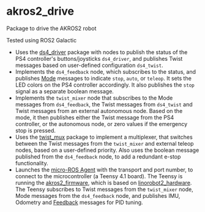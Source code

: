 # akros2_drive
Package to drive the AKROS2 robot

Tested using ROS2 Galactic

* Uses the [ds4_driver](https://github.com/naoki-mizuno/ds4_driver) package with nodes to publish the status of the PS4 controller's buttons/joysticks ```ds4_driver```, and publishes Twist messages based on user-defined configuration ```ds4_twist```.
* Implements the ```ds4_feedback``` node, which subscribes to the status, and publishes [Mode](https://github.com/adityakamath/akros2_msgs/blob/master/msg/Mode.msg) messages to indicate ```stop```, ```auto```, or ```teleop```. It sets the LED colors on the PS4 controller accordingly. It also publishes the ```stop``` signal as a separate boolean message.
* Implements the ```twist_mixer``` node that subscribes to the Mode messages from ```ds4_feedback```, the Twist messages from ```ds4_twist``` and Twist messages from an external autonomous node. Based on the mode, it then publishes either the Twist message from the PS4 controller, or the autonomous node, or zero values if the emergency stop is pressed.
* Uses the [twist_mux](https://github.com/ros-teleop/twist_mux) package to implement a multiplexer, that switches between the Twist messages from the ```twist_mixer``` and external teleop nodes, based on a user-defined priority. Also uses the boolean message published from the ```ds4_feedback``` node, to add a redundant e-stop functionality.
* Launches the [micro-ROS Agent](https://github.com/micro-ROS/micro-ROS-Agent) with the transport and port number, to connect to the microcontroller (a Teensy 4.1 board). The Teensy is running the [akros2_firmware](https://github.com/adityakamath/akros2_firmware), which is based on [linorobot2_hardware](https://github.com/linorobot/linorobot2_hardware). The Teensy subscribes to Twist messages from the ```twist_mixer``` node, Mode messages from the ```ds4_feedback``` node, and publishes IMU, Odometry and [Feedback](https://github.com/adityakamath/akros2_msgs/blob/master/msg/Feedback.msg) messages for PID tuning.